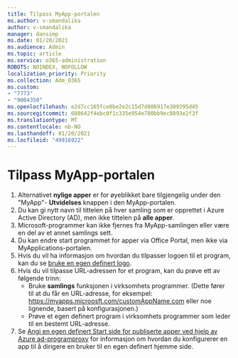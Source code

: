 ```yaml
---
title: Tilpass MyApp-portalen
ms.author: v-smandalika
author: v-smandalika
manager: dansimp
ms.date: 01/20/2021
ms.audience: Admin
ms.topic: article
ms.service: o365-administration
ROBOTS: NOINDEX, NOFOLLOW
localization_priority: Priority
ms.collection: Adm_O365
ms.custom:
- "7773"
- "9004350"
ms.openlocfilehash: e2d7cc165fce8be2e2c15d7d806917e309395d45
ms.sourcegitcommit: 688642f4ebc0f1c335e954e780bb9ec8893e2f3f
ms.translationtype: MT
ms.contentlocale: nb-NO
ms.lasthandoff: 01/20/2021
ms.locfileid: "49916922"
---
```

# <a name="customize-myapps-portal"></a>Tilpass MyApp-portalen

1. Alternativet **nylige apper** er for øyeblikket bare tilgjengelig under den "MyApp"- **Utvidelses** knappen i den MyApp-portalen.
2. Du kan gi nytt navn til tittelen på hver samling som er opprettet i Azure Active Directory (AD), men ikke tittelen på **alle apper**.
3. Microsoft-programmer kan ikke fjernes fra MyApp-samlingen eller være en del av et annet samlings sett.
4. Du kan endre start programmet for apper via Office Portal, men ikke via MyApplications-portalen.
5. Hvis du vil ha informasjon om hvordan du tilpasser logoen til et program, kan du se [bruke en egen definert logo](https://docs.microsoft.com/azure/active-directory/manage-apps/add-application-portal-configure#use-a-custom-logo).
6. Hvis du vil tilpasse URL-adressen for et program, kan du prøve ett av følgende trinn:
    - Bruke **samlings** funksjonen i virksomhets programmer. (Dette fører til at du får en URL-adresse, for eksempel: https://myapps.microosft.com/customAppName.com eller noe lignende, basert på konfigurasjonen.)
    - Prøve et egen definert program i virksomhets programmer som leder til en bestemt URL-adresse.
7. Se [Angi en egen definert Start side for publiserte apper ved hjelp av Azure ad-programproxy](https://docs.microsoft.com/azure/active-directory/manage-apps/application-proxy-configure-custom-home-page) for informasjon om hvordan du konfigurerer en app til å dirigere en bruker til en egen definert hjemme side.
